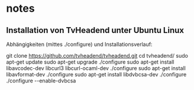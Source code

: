 notes
=====

Installation von TvHeadend unter Ubuntu Linux
---------------------------------------------

Abhängigkeiten (mittes ./configure) und Installationsverlauf:

git clone https://github.com/tvheadend/tvheadend.git
cd tvheadend/
sudo apt-get update
sudo apt-get upgrade
./configure 
sudo apt-get install libavcodec-dev libcurl3 libcurl-ocaml-dev
./configure 
sudo apt-get install libavformat-dev 
./configure 
sudo apt-get install libdvbcsa-dev 
./configure 
./configure --enable-dvbcsa
